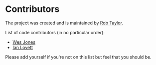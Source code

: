 Contributors
============

The project was created and is maintained by [Rob Taylor](https://github.com/roboncode).

List of code contributors (in no particular order):

* [Wes Jones](https://github.com/wesjones)
* [Ian Lovett](https://github.com/ilovett)

Please add yourself if you're not on this list but feel that you should be.